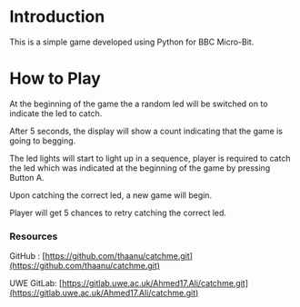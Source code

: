 # Introduction

This is a simple game developed using Python for BBC Micro-Bit.

# How to Play

At the beginning of the game the a random led will be switched on to indicate the led to catch.

After 5 seconds, the display will show a count indicating that the game is going to begging.

The led lights will start to light up in a sequence, player is required to catch the led which was indicated at the beginning of the game by pressing Button A.

Upon catching the correct led, a new game will begin. 

Player will get 5 chances to retry catching the correct led.

### Resources

GitHub : [https://github.com/thaanu/catchme.git](https://github.com/thaanu/catchme.git)

UWE GitLab: [https://gitlab.uwe.ac.uk/Ahmed17.Ali/catchme.git](https://gitlab.uwe.ac.uk/Ahmed17.Ali/catchme.git)
